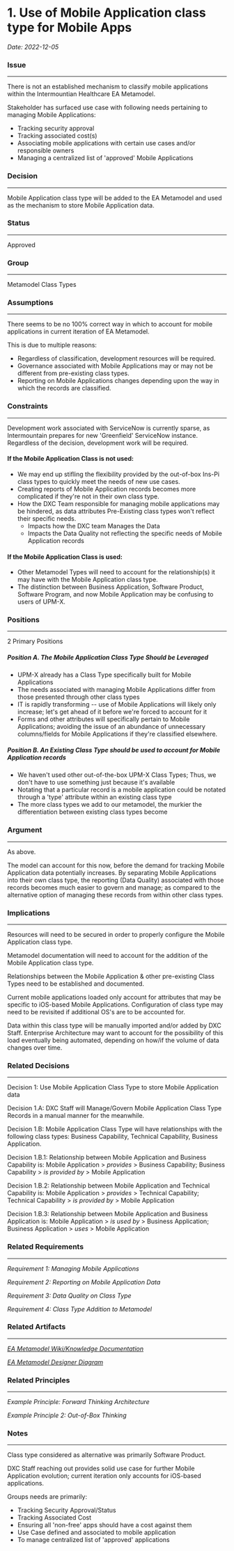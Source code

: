 # 1. Use of Mobile Application class type for Mobile Apps

_Date: 2022-12-05_

### Issue
***
There is not an established mechanism to classify mobile applications within the Intermountian Healthcare EA Metamodel.

Stakeholder has surfaced use case with following needs pertaining to managing Mobile Applications:
* Tracking security approval
* Tracking associated cost(s)
* Associating mobile applications with certain use cases and/or responsible owners
* Managing a centralized list of 'approved' Mobile Applications

### Decision
***
Mobile Application class type will be added to the EA Metamodel and used as the mechanism to store Mobile 
Application data.

### Status
***
Approved

### Group
***
Metamodel Class Types

### Assumptions
***
There seems to be no 100% correct way in which to account for mobile applications in current iteration of EA Metamodel.

This is due to multiple reasons:
* Regardless of classification, development resources will be required.
* Governance associated with Mobile Applications may or may not be different from pre-existing class types.
* Reporting on Mobile Applications changes depending upon the way in which the records are classified.

### Constraints
*** 
Development work associated with ServiceNow is currently sparse, as Intermountain prepares for new 'Greenfield' 
ServiceNow instance. Regardless of the decision, development work will be required.

#### If the Mobile Application Class is not used:
- We may end up stifling the flexibility provided by the out-of-box Ins-Pi class types to quickly meet the needs of new use cases.
- Creating reports of Mobile Application records becomes more complicated if they're not in their own class type.
- How the DXC Team responsible for managing mobile applications may be hindered, as data attributes Pre-Existing class types won't reflect their specific needs.
  - Impacts how the DXC team Manages the Data
  - Impacts the Data Quality not reflecting the specific needs of Mobile Application records 

#### If the Mobile Application Class is used:
- Other Metamodel Types will need to account for the relationship(s) it may have with the Mobile Application class type.
- The distinction between Business Application, Software Product, Software Program, and now Mobile Application may be confusing to users of UPM-X.

### Positions
***
2 Primary Positions

##### Position A. The Mobile Application Class Type Should be Leveraged
* UPM-X already has a Class Type specifically built for Mobile Applications
* The needs associated with managing Mobile Applications differ from those presented through other class types
* IT is rapidly transforming -- use of Mobile Applications will likely only increase; let's get ahead of it before we're forced to account for it
* Forms and other attributes will specifically pertain to Mobile Applications; avoiding the issue of an abundance of unnecessary columns/fields for Mobile Applications if they're classified elsewhere. 

##### Position B. An Existing Class Type should be used to account for Mobile Application records
* We haven't used other out-of-the-box UPM-X Class Types; Thus, we don't have to use something just because it's available
* Notating that a particular record is a mobile application could be notated through a 'type' attribute within an existing class type
* The more class types we add to our metamodel, the murkier the differentiation between existing class types become

### Argument
***
As above.

The model can account for this now, before the demand for tracking Mobile Application data potentially increases. 
By separating Mobile Applications into their own class type, the reporting (Data Quality) associated with those records
becomes much easier to govern and manage; as compared to the alternative option of managing these records from within
other class types.

### Implications
***
Resources will need to be secured in order to properly configure the Mobile Application class type. 

Metamodel documentation will need to account for the addition of the Mobile Application class type.

Relationships between the Mobile Application & other pre-existing Class Types need to be established and documented.

Current mobile applications loaded only account for attributes that may be specific to iOS-based Mobile Applications. 
Configuration of class type may need to be revisited if additional OS's are to be accounted for.

Data within this class type will be manually imported and/or added by DXC Staff. Enterprise Architecture may want to 
account for the possibility of this load eventually being automated, depending on how/if the volume of data changes 
over time.

### Related Decisions
***
Decision 1: Use Mobile Application Class Type to store Mobile Application data

Decision 1.A: DXC Staff will Manage/Govern Mobile Application Class Type Records in a manual manner for the meanwhile.

Decision 1.B: Mobile Application Class Type will have relationships with the following class types: Business Capability, Technical Capability, Business Application.

Decision 1.B.1: Relationship between Mobile Application and Business Capability is: Mobile Application > _provides_ > Business Capability; Business Capability > _is provided by_ > Mobile Application

Decision 1.B.2: Relationship between Mobile Application and Technical Capability is: Mobile Application > _provides_ > Technical Capability; Technical Capability > _is provided by_ > Mobile Application

Decision 1.B.3: Relationship between Mobile Application and Business Application is: Mobile Application > _is used by_ > Business Application; Business Application > _uses_ > Mobile Application

### Related Requirements
***
_Requirement 1: Managing Mobile Applications_ 

_Requirement 2: Reporting on Mobile Application Data_

_Requirement 3: Data Quality on Class Type_

_Requirement 4: Class Type Addition to Metamodel_

### Related Artifacts
***
_[EA Metamodel Wiki/Knowledge Documentation](https://teams.microsoft.com/l/entity/com.microsoft.teamspace.tab.wiki/tab::7c7d56ca-fb99-46e8-ac46-71368df0e073?context=%7B%22subEntityId%22%3A%22%7B%5C%22pageId%5C%22%3A73%2C%5C%22origin%5C%22%3A2%7D%22%2C%22channelId%22%3A%2219%3A84a8ab9c3aee4c859244a88840760d6e%40thread.skype%22%7D&tenantId=a79016de-bdd0-4e47-91f4-79416ab912ad)_

_[EA Metamodel Designer Diagram](https://intermountain.service-now.com/x_inpgh_des_designer.do?diagram_sys_id=a77904e1db3819506e11ee0c13961989&present=1)_

### Related Principles
***
_Example Principle: Forward Thinking Architecture_

_Example Principle 2: Out-of-Box Thinking_

### Notes
***
Class type considered as alternative was primarily Software Product. 

DXC Staff reaching out provides solid use case for further Mobile Application evolution; current iteration only accounts for iOS-based applications.

Groups needs are primarily:
- Tracking Security Approval/Status
- Tracking Associated Cost
- Ensuring all 'non-free' apps should have a cost against them
- Use Case defined and associated to mobile application
- To manage centralized list of 'approved' applications